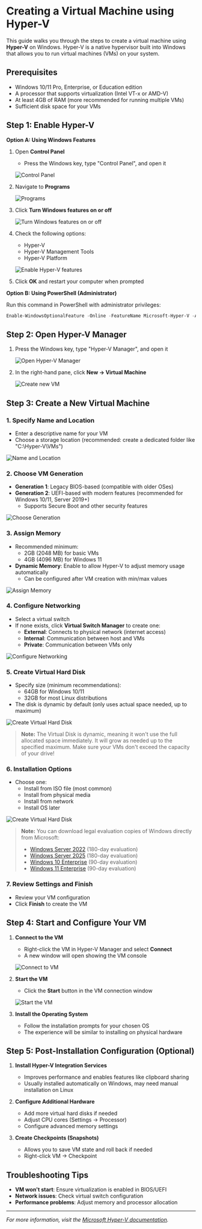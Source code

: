 # Creating a Virtual Machine using Hyper-V

This guide walks you through the steps to create a virtual machine using **Hyper-V** on Windows. Hyper-V is a native hypervisor built into Windows that allows you to run virtual machines (VMs) on your system.

## Prerequisites

- Windows 10/11 Pro, Enterprise, or Education edition
- A processor that supports virtualization (Intel VT-x or AMD-V)
- At least 4GB of RAM (more recommended for running multiple VMs)
- Sufficient disk space for your VMs

## Step 1: Enable Hyper-V

**Option A: Using Windows Features**

1. Open **Control Panel**
   - Press the Windows key, type "Control Panel", and open it

   ![Control Panel](images/hyper-v/ControlPanel.png)

2. Navigate to **Programs**

   ![Programs](images/hyper-v/programs.png)

3. Click **Turn Windows features on or off**

   ![Turn Windows features on or off](images/hyper-v/TurnOnFeatures.png)

4. Check the following options:
   - Hyper-V
   - Hyper-V Management Tools
   - Hyper-V Platform

   ![Enable Hyper-V features](images/hyper-v/hyper-VEnable.png)

5. Click **OK** and restart your computer when prompted

**Option B: Using PowerShell (Administrator)**

Run this command in PowerShell with administrator privileges:

```powershell
Enable-WindowsOptionalFeature -Online -FeatureName Microsoft-Hyper-V -All
```

## Step 2: Open Hyper-V Manager

1. Press the Windows key, type "Hyper-V Manager", and open it

   ![Open Hyper-V Manager](images/hyper-v/hyper-VManagerOpen.png)

2. In the right-hand pane, click **New → Virtual Machine**

   ![Create new VM](images/hyper-v/hyper-VCreateVM.png)

## Step 3: Create a New Virtual Machine

### 1. Specify Name and Location
- Enter a descriptive name for your VM
- Choose a storage location (recommended: create a dedicated folder like "C:\Hyper-V\VMs")

![Name and Location](images/hyper-v/NewVMPage1.png)

### 2. Choose VM Generation
- **Generation 1**: Legacy BIOS-based (compatible with older OSes)
- **Generation 2**: UEFI-based with modern features (recommended for Windows 10/11, Server 2019+)
  - Supports Secure Boot and other security features

![Choose Generation](images/hyper-v/NewVMPage2.png)

### 3. Assign Memory
- Recommended minimum:
  - 2GB (2048 MB) for basic VMs
  - 4GB (4096 MB) for Windows 11
- **Dynamic Memory**: Enable to allow Hyper-V to adjust memory usage automatically
  - Can be configured after VM creation with min/max values

![Assign Memory](images/hyper-v/NewVMPage3.png)

### 4. Configure Networking
- Select a virtual switch
- If none exists, click **Virtual Switch Manager** to create one:
  - **External**: Connects to physical network (internet access)
  - **Internal**: Communication between host and VMs
  - **Private**: Communication between VMs only

![Configure Networking](images/hyper-v/NewVMPage4.png)

### 5. Create Virtual Hard Disk
- Specify size (minimum recommendations):
  - 64GB for Windows 10/11
  - 32GB for most Linux distributions
- The disk is dynamic by default (only uses actual space needed, up to maximum)

![Create Virtual Hard Disk](images/hyper-v/NewVMPage5.png)

> **Note:** The Virtual Disk is dynamic, meaning it won't use the full allocated space immediately. It will grow as needed up to the specified maximum. Make sure your VMs don't exceed the capacity of your drive!

### 6. Installation Options
- Choose one:
  - Install from ISO file (most common)
  - Install from physical media
  - Install from network
  - Install OS later

![Create Virtual Hard Disk](images/hyper-v/NewVMPage6.png)

> **Note:** You can download legal evaluation copies of Windows directly from Microsoft:
> - [Windows Server 2022](https://info.microsoft.com/ww-landing-windows-server-2022.html) (180-day evaluation)
> - [Windows Server 2025](https://info.microsoft.com/ww-landing-evaluate-windows-server-2025.html) (180-day evaluation)
> - [Windows 10 Enterprise](https://info.microsoft.com/ww-landing-windows-10-enterprise.html) (90-day evaluation)
> - [Windows 11 Enterprise](https://info.microsoft.com/ww-landing-windows-11-enterprise.html) (90-day evaluation)

### 7. Review Settings and Finish
- Review your VM configuration
- Click **Finish** to create the VM

## Step 4: Start and Configure Your VM

1. **Connect to the VM**
   - Right-click the VM in Hyper-V Manager and select **Connect**
   - A new window will open showing the VM console

   ![Connect to VM](images/hyper-v/StartInstallConnect.png)

2. **Start the VM**
   - Click the **Start** button in the VM connection window

   ![Start the VM](images/hyper-v/StartInstallStartVM.png)

3. **Install the Operating System**
   - Follow the installation prompts for your chosen OS
   - The experience will be similar to installing on physical hardware

## Step 5: Post-Installation Configuration (Optional)

1. **Install Hyper-V Integration Services**
   - Improves performance and enables features like clipboard sharing
   - Usually installed automatically on Windows, may need manual installation on Linux

2. **Configure Additional Hardware**
   - Add more virtual hard disks if needed
   - Adjust CPU cores (Settings → Processor)
   - Configure advanced memory settings

3. **Create Checkpoints (Snapshots)**
   - Allows you to save VM state and roll back if needed
   - Right-click VM → Checkpoint

## Troubleshooting Tips

- **VM won't start**: Ensure virtualization is enabled in BIOS/UEFI
- **Network issues**: Check virtual switch configuration
- **Performance problems**: Adjust memory and processor allocation

---

*For more information, visit the [Microsoft Hyper-V documentation](https://docs.microsoft.com/en-us/virtualization/hyper-v-on-windows/).*